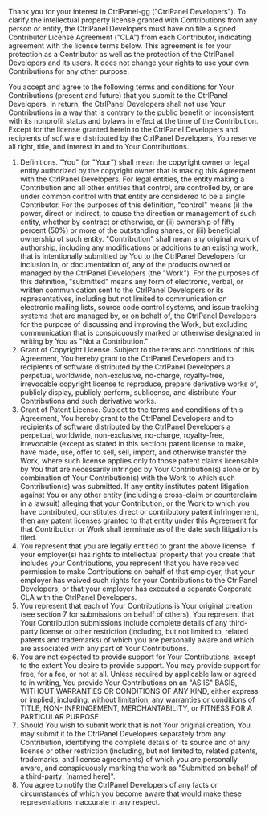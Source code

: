 Thank you for your interest in CtrlPanel-gg ("CtrlPanel Developers"). To clarify the intellectual property license
granted with Contributions from any person or entity, the CtrlPanel Developers
must have on file a signed Contributor License Agreement ("CLA")
from each Contributor, indicating agreement with the license
terms below. This agreement is for your protection as a Contributor
as well as the protection of the CtrlPanel Developers and its users. It does not
change your rights to use your own Contributions for any other purpose.

You accept and agree to the following terms and conditions for Your
Contributions (present and future) that you submit to the CtrlPanel Developers. In
return, the CtrlPanel Developers shall not use Your Contributions in a way that
is contrary to the public benefit or inconsistent with its nonprofit
status and bylaws in effect at the time of the Contribution. Except
for the license granted herein to the CtrlPanel Developers and recipients of
software distributed by the CtrlPanel Developers, You reserve all right, title,
and interest in and to Your Contributions.
1. Definitions.
   "You" (or "Your") shall mean the copyright owner or legal entity
   authorized by the copyright owner that is making this Agreement
   with the CtrlPanel Developers. For legal entities, the entity making a
   Contribution and all other entities that control, are controlled
   by, or are under common control with that entity are considered to
   be a single Contributor. For the purposes of this definition,
   "control" means (i) the power, direct or indirect, to cause the
   direction or management of such entity, whether by contract or
   otherwise, or (ii) ownership of fifty percent (50%) or more of the
   outstanding shares, or (iii) beneficial ownership of such entity.
   "Contribution" shall mean any original work of authorship,
   including any modifications or additions to an existing work, that
   is intentionally submitted by You to the CtrlPanel Developers for inclusion
   in, or documentation of, any of the products owned or managed by
   the CtrlPanel Developers (the "Work"). For the purposes of this definition,
   "submitted" means any form of electronic, verbal, or written
   communication sent to the CtrlPanel Developers or its representatives,
   including but not limited to communication on electronic mailing
   lists, source code control systems, and issue tracking systems that
   are managed by, or on behalf of, the CtrlPanel Developers for the purpose of
   discussing and improving the Work, but excluding communication that
   is conspicuously marked or otherwise designated in writing by You
   as "Not a Contribution."
2. Grant of Copyright License. Subject to the terms and conditions of
   this Agreement, You hereby grant to the CtrlPanel Developers and to
   recipients of software distributed by the CtrlPanel Developers a perpetual,
   worldwide, non-exclusive, no-charge, royalty-free, irrevocable
   copyright license to reproduce, prepare derivative works of,
   publicly display, publicly perform, sublicense, and distribute Your
   Contributions and such derivative works.
3. Grant of Patent License. Subject to the terms and conditions of
   this Agreement, You hereby grant to the CtrlPanel Developers and to
   recipients of software distributed by the CtrlPanel Developers a perpetual,
   worldwide, non-exclusive, no-charge, royalty-free, irrevocable
   (except as stated in this section) patent license to make, have
   made, use, offer to sell, sell, import, and otherwise transfer the
   Work, where such license applies only to those patent claims
   licensable by You that are necessarily infringed by Your
   Contribution(s) alone or by combination of Your Contribution(s)
   with the Work to which such Contribution(s) was submitted. If any
   entity institutes patent litigation against You or any other entity
   (including a cross-claim or counterclaim in a lawsuit) alleging
   that your Contribution, or the Work to which you have contributed,
   constitutes direct or contributory patent infringement, then any
   patent licenses granted to that entity under this Agreement for
   that Contribution or Work shall terminate as of the date such
   litigation is filed.
4. You represent that you are legally entitled to grant the above
   license. If your employer(s) has rights to intellectual property
   that you create that includes your Contributions, you represent
   that you have received permission to make Contributions on behalf
   of that employer, that your employer has waived such rights for
   your Contributions to the CtrlPanel Developers, or that your employer has
   executed a separate Corporate CLA with the CtrlPanel Developers.
5. You represent that each of Your Contributions is Your original
   creation (see section 7 for submissions on behalf of others). You
   represent that Your Contribution submissions include complete
   details of any third-party license or other restriction (including,
   but not limited to, related patents and trademarks) of which you
   are personally aware and which are associated with any part of Your
   Contributions.
6. You are not expected to provide support for Your Contributions,
   except to the extent You desire to provide support. You may provide
   support for free, for a fee, or not at all. Unless required by
   applicable law or agreed to in writing, You provide Your
   Contributions on an "AS IS" BASIS, WITHOUT WARRANTIES OR CONDITIONS
   OF ANY KIND, either express or implied, including, without
   limitation, any warranties or conditions of TITLE, NON-
   INFRINGEMENT, MERCHANTABILITY, or FITNESS FOR A PARTICULAR PURPOSE.
7. Should You wish to submit work that is not Your original creation,
   You may submit it to the CtrlPanel Developers separately from any
   Contribution, identifying the complete details of its source and of
   any license or other restriction (including, but not limited to,
   related patents, trademarks, and license agreements) of which you
   are personally aware, and conspicuously marking the work as
   "Submitted on behalf of a third-party: [named here]".
8. You agree to notify the CtrlPanel Developers of any facts or circumstances of
   which you become aware that would make these representations
   inaccurate in any respect.
